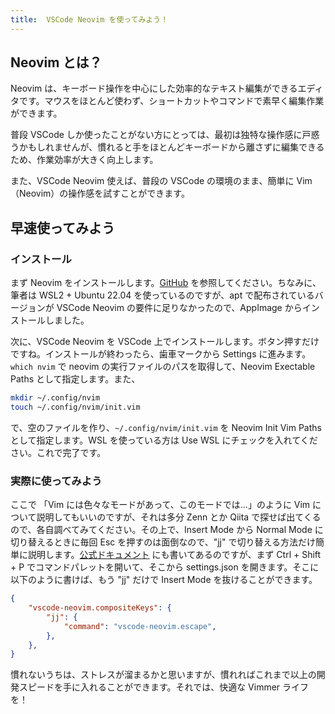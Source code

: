 ```yaml
---
title:  VSCode Neovim を使ってみよう！
---
```


## Neovim とは？
Neovim は、キーボード操作を中心にした効率的なテキスト編集ができるエディタです。マウスをほとんど使わず、ショートカットやコマンドで素早く編集作業ができます。

普段 VSCode しか使ったことがない方にとっては、最初は独特な操作感に戸惑うかもしれませんが、慣れると手をほとんどキーボードから離さずに編集できるため、作業効率が大きく向上します。

また、VSCode Neovim 使えば、普段の VSCode の環境のまま、簡単に Vim（Neovim）の操作感を試すことができます。

## 早速使ってみよう
### インストール
まず Neovim をインストールします。[GitHub](https://github.com/neovim/neovim/blob/master/INSTALL.md) を参照してください。ちなみに、筆者は WSL2 + Ubuntu 22.04 を使っているのですが、apt で配布されているバージョンが VSCode Neovim の要件に足りなかったので、AppImage からインストールしました。

次に、VSCode Neovim を VSCode 上でインストールします。ボタン押すだけですね。インストールが終わったら、歯車マークから Settings に進みます。`which nvim` で neovim の実行ファイルのパスを取得して、Neovim Exectable Paths として指定します。また、
```sh
mkdir ~/.config/nvim
touch ~/.config/nvim/init.vim
```
で、空のファイルを作り、`~/.config/nvim/init.vim` を Neovim Init Vim Paths として指定します。WSL を使っている方は Use WSL にチェックを入れてください。これで完了です。

### 実際に使ってみよう
ここで 「Vim には色々なモードがあって、このモードでは...」のように Vim について説明してもいいのですが、それは多分 Zenn とか Qiita で探せば出てくるので、各自調べてみてください。その上で、Insert Mode から Normal Mode に切り替えるときに毎回 Esc を押すのは面倒なので、"jj" で切り替える方法だけ簡単に説明します。[公式ドキュメント](https://github.com/vscode-neovim/vscode-neovim?tab=readme-ov-file#installation) にも書いてあるのですが、まず Ctrl + Shift + P でコマンドパレットを開いて、そこから settings.json を開きます。そこに以下のように書けば、もう "jj" だけで Insert Mode を抜けることができます。
```json
{
    "vscode-neovim.compositeKeys": {
        "jj": {
            "command": "vscode-neovim.escape",
        },
    },
}
```
慣れないうちは、ストレスが溜まるかと思いますが、慣れればこれまで以上の開発スピードを手に入れることができます。それでは、快適な Vimmer ライフを！
